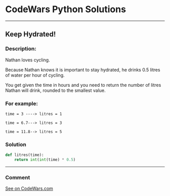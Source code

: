 # CodeWars Python Solutions

---

## Keep Hydrated!


### Description:

Nathan loves cycling.

Because Nathan knows it is important to stay hydrated, he drinks 0.5 litres of water per hour of cycling.

You get given the time in hours and you need to return the number of litres Nathan will drink, rounded to the smallest value.

### For example:

```
time = 3 ----> litres = 1

time = 6.7---> litres = 3

time = 11.8--> litres = 5
```

### Solution


```python
def litres(time):
    return int(int(time) * 0.5)
```

---
### Comment



[See on CodeWars.com](https://www.codewars.com/users/ITRonin)

